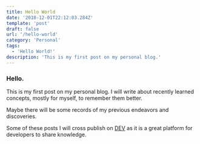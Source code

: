 ```yaml
---
title: Hello World
date: '2018-12-01T22:12:03.284Z'
template: 'post'
draft: false
url: '/hello-world'
category: 'Personal'
tags:
  - 'Hello World!'
description: 'This is my first post on my personal blog.'
---
```


### Hello.

This is my first post on my personal blog. I will write about recently learned concepts, mostly for myself, to remember them better.

Maybe there will be some records of my previous endeavors and discoveries.

Some of these posts I will cross publish on [DEV](https://dev.to/) as it is a great platform for developers to share knowledge.

